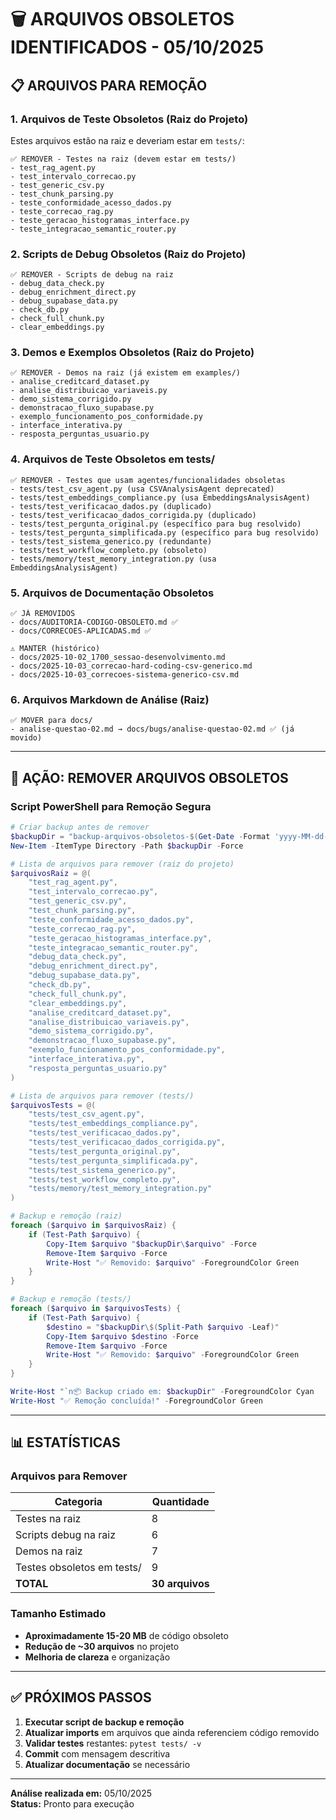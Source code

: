 # 🗑️ ARQUIVOS OBSOLETOS IDENTIFICADOS - 05/10/2025

## 📋 ARQUIVOS PARA REMOÇÃO

### 1. Arquivos de Teste Obsoletos (Raiz do Projeto)

Estes arquivos estão na raiz e deveriam estar em `tests/`:

```
✅ REMOVER - Testes na raiz (devem estar em tests/)
- test_rag_agent.py
- test_intervalo_correcao.py
- test_generic_csv.py
- test_chunk_parsing.py
- teste_conformidade_acesso_dados.py
- teste_correcao_rag.py
- teste_geracao_histogramas_interface.py
- teste_integracao_semantic_router.py
```

### 2. Scripts de Debug Obsoletos (Raiz do Projeto)

```
✅ REMOVER - Scripts de debug na raiz
- debug_data_check.py
- debug_enrichment_direct.py
- debug_supabase_data.py
- check_db.py
- check_full_chunk.py
- clear_embeddings.py
```

### 3. Demos e Exemplos Obsoletos (Raiz do Projeto)

```
✅ REMOVER - Demos na raiz (já existem em examples/)
- analise_creditcard_dataset.py
- analise_distribuicao_variaveis.py
- demo_sistema_corrigido.py
- demonstracao_fluxo_supabase.py
- exemplo_funcionamento_pos_conformidade.py
- interface_interativa.py
- resposta_perguntas_usuario.py
```

### 4. Arquivos de Teste Obsoletos em tests/

```
✅ REMOVER - Testes que usam agentes/funcionalidades obsoletas
- tests/test_csv_agent.py (usa CSVAnalysisAgent deprecated)
- tests/test_embeddings_compliance.py (usa EmbeddingsAnalysisAgent)
- tests/test_verificacao_dados.py (duplicado)
- tests/test_verificacao_dados_corrigida.py (duplicado)
- tests/test_pergunta_original.py (específico para bug resolvido)
- tests/test_pergunta_simplificada.py (específico para bug resolvido)
- tests/test_sistema_generico.py (redundante)
- tests/test_workflow_completo.py (obsoleto)
- tests/memory/test_memory_integration.py (usa EmbeddingsAnalysisAgent)
```

### 5. Arquivos de Documentação Obsoletos

```
✅ JÁ REMOVIDOS
- docs/AUDITORIA-CODIGO-OBSOLETO.md ✅
- docs/CORRECOES-APLICADAS.md ✅

⚠️ MANTER (histórico)
- docs/2025-10-02_1700_sessao-desenvolvimento.md
- docs/2025-10-03_correcao-hard-coding-csv-generico.md
- docs/2025-10-03_correcoes-sistema-generico-csv.md
```

### 6. Arquivos Markdown de Análise (Raiz)

```
✅ MOVER para docs/
- analise-questao-02.md → docs/bugs/analise-questao-02.md ✅ (já movido)
```

---

## 🚀 AÇÃO: REMOVER ARQUIVOS OBSOLETOS

### Script PowerShell para Remoção Segura

```powershell
# Criar backup antes de remover
$backupDir = "backup-arquivos-obsoletos-$(Get-Date -Format 'yyyy-MM-dd-HHmm')"
New-Item -ItemType Directory -Path $backupDir -Force

# Lista de arquivos para remover (raiz do projeto)
$arquivosRaiz = @(
    "test_rag_agent.py",
    "test_intervalo_correcao.py",
    "test_generic_csv.py",
    "test_chunk_parsing.py",
    "teste_conformidade_acesso_dados.py",
    "teste_correcao_rag.py",
    "teste_geracao_histogramas_interface.py",
    "teste_integracao_semantic_router.py",
    "debug_data_check.py",
    "debug_enrichment_direct.py",
    "debug_supabase_data.py",
    "check_db.py",
    "check_full_chunk.py",
    "clear_embeddings.py",
    "analise_creditcard_dataset.py",
    "analise_distribuicao_variaveis.py",
    "demo_sistema_corrigido.py",
    "demonstracao_fluxo_supabase.py",
    "exemplo_funcionamento_pos_conformidade.py",
    "interface_interativa.py",
    "resposta_perguntas_usuario.py"
)

# Lista de arquivos para remover (tests/)
$arquivosTests = @(
    "tests/test_csv_agent.py",
    "tests/test_embeddings_compliance.py",
    "tests/test_verificacao_dados.py",
    "tests/test_verificacao_dados_corrigida.py",
    "tests/test_pergunta_original.py",
    "tests/test_pergunta_simplificada.py",
    "tests/test_sistema_generico.py",
    "tests/test_workflow_completo.py",
    "tests/memory/test_memory_integration.py"
)

# Backup e remoção (raiz)
foreach ($arquivo in $arquivosRaiz) {
    if (Test-Path $arquivo) {
        Copy-Item $arquivo "$backupDir\$arquivo" -Force
        Remove-Item $arquivo -Force
        Write-Host "✅ Removido: $arquivo" -ForegroundColor Green
    }
}

# Backup e remoção (tests/)
foreach ($arquivo in $arquivosTests) {
    if (Test-Path $arquivo) {
        $destino = "$backupDir\$(Split-Path $arquivo -Leaf)"
        Copy-Item $arquivo $destino -Force
        Remove-Item $arquivo -Force
        Write-Host "✅ Removido: $arquivo" -ForegroundColor Green
    }
}

Write-Host "`n📦 Backup criado em: $backupDir" -ForegroundColor Cyan
Write-Host "✅ Remoção concluída!" -ForegroundColor Green
```

---

## 📊 ESTATÍSTICAS

### Arquivos para Remover
| Categoria | Quantidade |
|-----------|------------|
| Testes na raiz | 8 |
| Scripts debug na raiz | 6 |
| Demos na raiz | 7 |
| Testes obsoletos em tests/ | 9 |
| **TOTAL** | **30 arquivos** |

### Tamanho Estimado
- **Aproximadamente 15-20 MB** de código obsoleto
- **Redução de ~30 arquivos** no projeto
- **Melhoria de clareza** e organização

---

## ✅ PRÓXIMOS PASSOS

1. **Executar script de backup e remoção**
2. **Atualizar imports** em arquivos que ainda referenciem código removido
3. **Validar testes** restantes: `pytest tests/ -v`
4. **Commit** com mensagem descritiva
5. **Atualizar documentação** se necessário

---

**Análise realizada em:** 05/10/2025  
**Status:** Pronto para execução
